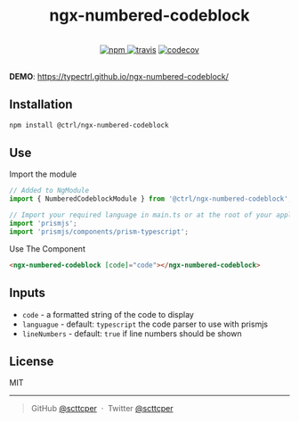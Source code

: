 <div align="center">
  <h1>ngx-numbered-codeblock</h1>
  <br>
  <a href="https://www.npmjs.org/package/@ctrl/ngx-numbered-codeblock">
    <img src="https://badge.fury.io/js/%40ctrl%2Fngx-numbered-codeblock.svg" alt="npm">
  </a> 
  <a href="https://travis-ci.org/TypeCtrl/ngx-numbered-codeblock">
    <img src="https://travis-ci.org/TypeCtrl/ngx-numbered-codeblock.svg?branch=master" alt="travis"></a> 
  <a href="https://codecov.io/github/typectrl/ngx-numbered-codeblock">
    <img src="https://img.shields.io/codecov/c/github/typectrl/ngx-numbered-codeblock.svg" alt="codecov">
  </a>
  <br>
  <br>
</div>


__DEMO__: https://typectrl.github.io/ngx-numbered-codeblock/  

## Installation

```sh
npm install @ctrl/ngx-numbered-codeblock
```

## Use
Import the module

```ts
// Added to NgModule
import { NumberedCodeblockModule } from '@ctrl/ngx-numbered-codeblock';

// Import your required language in main.ts or at the root of your application
import 'prismjs';
import 'prismjs/components/prism-typescript';
```

Use The Component
```html
<ngx-numbered-codeblock [code]="code"></ngx-numbered-codeblock>
```

## Inputs
* `code` - a formatted string of the code to display
* `languague` - default: `typescript` the code parser to use with prismjs
* `lineNumbers` - default: `true` if line numbers should be shown

## License
MIT

---

> GitHub [@scttcper](https://github.com/scttcper) &nbsp;&middot;&nbsp;
> Twitter [@scttcper](https://twitter.com/scttcper)
